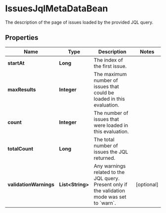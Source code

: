 

# IssuesJqlMetaDataBean

The description of the page of issues loaded by the provided JQL query.
## Properties

Name | Type | Description | Notes
------------ | ------------- | ------------- | -------------
**startAt** | **Long** | The index of the first issue. | 
**maxResults** | **Integer** | The maximum number of issues that could be loaded in this evaluation. | 
**count** | **Integer** | The number of issues that were loaded in this evaluation. | 
**totalCount** | **Long** | The total number of issues the JQL returned. | 
**validationWarnings** | **List&lt;String&gt;** | Any warnings related to the JQL query. Present only if the validation mode was set to &#x60;warn&#x60;. |  [optional]



